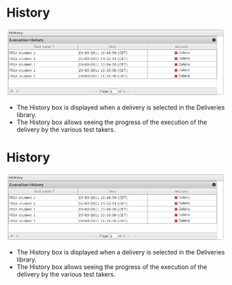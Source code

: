 <!--
author:
    - 'Jérôme Bogaerts'
created_at: '2012-03-29 15:40:50'
updated_at: '2013-03-13 14:07:35'
tags:
    - Deliveries
-->

History
=======

![](../resources/deliveries-history.png)

-   The History box is displayed when a delivery is selected in the Deliveries library.
-   The History box allows seeing the progress of the execution of the delivery by the various test takers.

History
=======

![](../resources/deliveries-history.png)

-   The History box is displayed when a delivery is selected in the Deliveries library.
-   The History box allows seeing the progress of the execution of the delivery by the various test takers.


